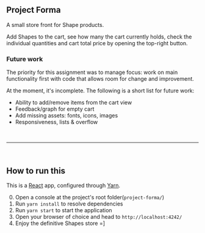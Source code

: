 ## Project Forma

A small store front for Shape products.

Add Shapes to the cart, see how many the cart currently holds, check the individual quantities and cart total price by opening the top-right button.

### Future work

The priority for this assignment was to manage focus: work on main functionality first with code that allows room for change and improvement.

At the moment, it's incomplete. The following is a short list for future work:

- Ability to add/remove items from the cart view
- Feedback/graph for empty cart
- Add missing assets: fonts, icons, images
- Responsiveness, lists & overflow

<br/>

---

<br/>

## How to run this

This is a [React](https://reactjs.org/docs/getting-started.html) app, configured through [Yarn](https://yarnpkg.com/getting-started).

0. Open a console at the project's root folder(`project-forma/`)
1. Run `yarn install` to resolve dependencies
2. Run `yarn start` to start the application
3. Open your browser of choice and head to `http://localhost:4242/`
4. Enjoy the definitive Shapes store =]
